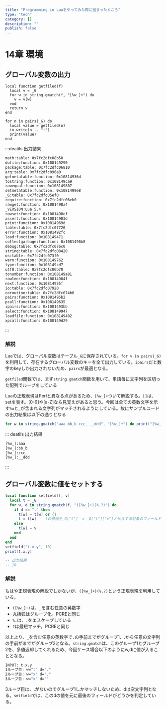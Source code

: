 ```yaml
---
title: "Programming in Luaをやってみた際に詰まったところ"
type: "tech"
category: []
description: ""
publish: false
---
```


# 14章 環境

## グローバル変数の出力

```Lua:グローバル変数一覧の出力
local function getfiled(f)
  local v = _G
  for w in string.gmatch(f, "[%w_]+") do
    v = v[w]
  end
  return v
end

for n in pairs(_G) do
  local value = getfiled(n)
  io.write(n .. ":")
  print(value)
end
```


:::deatils 出力結果
```bash
math:table: 0x7fc2dfc08b50
dofile:function: 0x108149290
package:table: 0x7fc2dfc06810
arg:table: 0x7fc2dfc096a0
getmetatable:function: 0x10814936d
tostring:function: 0x108149ca9
rawequal:function: 0x108149807
setmetatable:function: 0x1081499e8
_G:table: 0x7fc2dfc05ef0
require:function: 0x7fc2dfc06eb0
rawget:function: 0x1081498a4
_VERSION:Lua 5.4
rawset:function: 0x1081498ef
assert:function: 0x10814903d
print:function: 0x10814969d
table:table: 0x7fc2dfc07720
error:function: 0x1081492fc
load:function: 0x108149471
collectgarbage:function: 0x1081490b8
debug:table: 0x7fc2dfc076c0
string:table: 0x7fc2dfc08420
os:table: 0x7fc2dfc073f0
warn:function: 0x108149762
type:function: 0x108149cd7
utf8:table: 0x7fc2dfc06b70
tonumber:function: 0x108149a81
rawlen:function: 0x10814984f
next:function: 0x10814955f
io:table: 0x7fc2dfc07920
coroutine:table: 0x7fc2dfc074b0
pairs:function: 0x1081495b2
pcall:function: 0x108149635
ipairs:function: 0x1081493bb
select:function: 0x108149947
loadfile:function: 0x108149402
xpcall:function: 0x108149d29
```
:::

### 解説
Luaでは、グローバル変数はテーブル`_G`に保存されている。`for v in pairs(_G)`を利用して、存在するグローバル変数のキーを全て出力している。`ipairs`だと数字のkeyしか出力されないため、`pairs`が最適となる。

`getfiled`関数では、まず`string.gmatch`関数を用いて、単語毎に文字列を区切った配列でループをしている

Luaの正規表現はPerlと異なる点があるため、`[%w_]+`ついて解説する。`[]`は、setを表す。[0-9]や[a-Z]なら見覚えがあると思う。今回は全ての英数文字を示す`%w`と`_`が含まれる文字列がマッチされるようにしている。故にサンプルコードの出力結果は以下の通りとなる

```Lua
for w in string.gmatch("aaa bb_b ccc_ __ddd", "[%w_]+") do print("[%w_]:" .. w) end
```

::: deatils 出力結果
```bash
[%w_]:aaa
[%w_]:bb_b
[%w_]:ccc_
[%w_]:__ddd
```
:::

## グローバル変数に値をセットする

```Lua
local function setfield(f, v)
  local t = _G
  for w, d in string.gmatch(f, "([%w_]+)(%.?)") do
    if d == "." then
      t[w] = t[w] or {}
      t = t[w] -- tの参照を_G["t"] -> _G["t"]["x"]と代入する対象のフィールドに到達するまで、ネストしていく
    else
      t[w] = v
    end
  end
end
setfield("t.x.y", 10)
print(t.x.y)

-- 出力結果
-- 10
```

### 解説
もはや正規表現の解説でしかないが、`([%w_]+)(%.?)`という正規表現を利用している。

* `([%w_]+)`は、`_`を含む任意の英数字
* 丸括弧はグループ化。PCREと同じ
* `%.`は、`.`をエスケープしている
* `?`は最短マッチ。PCREと同じ

以上より、`_`を含む任意の英数字で`.`の手前までがグループ1、.から任意の文字列の手前がまでがグループ2となる。`string.gmatch`は、このグループ1とグループ2を、多値返却してくれるため、今回ケース場合以下のようにw,dに値が入ることとなる。

```bash
INPUT: t.x.y
1ループ目: w="t" d="."
2ループ目: w="x" d="."
3ループ目: w="x" d=""
```
3ループ目は、.がないのでグループ1しかマッチしないため、dは空文字列となる。`setfield`では、このdの値を元に最後のフィールドがどうかを判定している。

